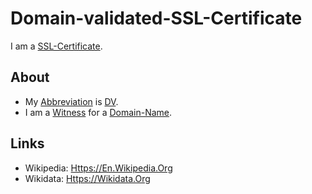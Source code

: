 # Domain-validated-SSL-Certificate

I am a [SSL-Certificate](2000270.md).

## About

- My [Abbreviation](210000000.md) is [DV](2000274.md).
- I am a [Witness](670034.md) for a [Domain-Name](2000273.md).

## Links

- Wikipedia: [Https://En.Wikipedia.Org](https://en.wikipedia.org/wiki/Domain-validated_certificate)
- Wikidata: [Https://Wikidata.Org](https://wikidata.org/wiki/Q22907900)
